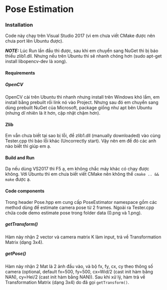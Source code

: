 # Pose Estimation
### Installation

Code này chạy trên Visual Studio 2017 (vì em chưa viết CMake được nên chưa port lên Ubuntu được).

_**NOTE:**_ Lúc Run lần đầu thì được, sau khi em chuyển sang NuGet thì bị báo thiếu zlib1.dll. Nhưng nếu trên Ubuntu thì sẽ nhanh chóng hơn
(sudo apt-get install libopencv-dev là xong).
#### Requirements
##### OpenCV

OpenCV cài trên Ubuntu thì nhanh nhưng install trên Windows khó lắm, em install bằng prebuilt rồi link nó vào Project.
Nhưng sau đó em chuyển sang dùng prebuilt NuGet của Microsoft, package giống như apt bên Ubuntu (nhưng dĩ nhiên là ít hơn, cập nhật chậm hơn).

#### Zlib

Em vẫn chưa biết tại sao bị lỗi, để zlib1.dll (manually downloaded) vào cùng Tester.cpp thì báo lỗi khác (Uncorrectly start).
Vậy nên em để đó các anh nào biết thì giúp em ạ.

#### Build and Run

Dạ nếu dùng VS2017 thì F5 ạ, em không chắc máy khác có chạy được không.
Với Ubuntu thì em chưa biết viết CMake nên không thể
`cmake .. && make` được ạ.

#### Code components

Trong header Pose.hpp em cung cấp PoseEstimator namespace gồm các method dùng để estimate camera pose từ 2 frames. Ngoài ra Tester.cpp chứa code demo estimate pose trong folder data (0.png và 1.png).

##### getTransform()

Hàm này nhận 2 vector<KeyPoint> và camera matrix K làm input, trả về Transformation Matrix (dạng 3x4).

##### getPose()

Hàm này nhận 2 Mat là 2 ảnh đầu vào, và bộ fx, fy, cx, cy theo thông số camera (optional, default fx=500, fy=500, cx=Wid/2 (cast init hàm bằng NAN), cy=Hei/2 (cast init hàm bằng NAN)).
Sau khi xử lý, hàm trả về Transformation Matrix (dạng 3x4) do đã gọi `getTransform()`.
